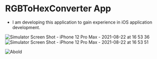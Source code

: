 # RGBToHexConverter App

- I am developing this application to gain experience in iOS application development.

![Simulator Screen Shot - iPhone 12 Pro Max - 2021-08-22 at 16 53 36](https://user-images.githubusercontent.com/49749125/130357745-48f475a0-3cfc-468b-a3fd-6cb092a445eb.png)
![Simulator Screen Shot - iPhone 12 Pro Max - 2021-08-22 at 16 53 51](https://user-images.githubusercontent.com/49749125/130357747-9671f50f-3aa2-4836-941d-e7ef4a4e33f7.png)


![Abold](https://user-images.githubusercontent.com/49749125/130357901-836643ec-496d-47f4-b8b8-41dc0eb1cd1d.png)
